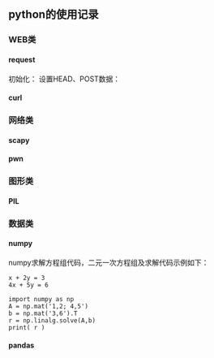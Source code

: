 ## python的使用记录

### WEB类
#### request
初始化：
设置HEAD、POST数据：

#### curl

### 网络类
#### scapy
#### pwn

### 图形类
#### PIL

### 数据类
#### numpy
numpy求解方程组代码，二元一次方程组及求解代码示例如下：
```
x + 2y = 3
4x + 5y = 6

import numpy as np
A = np.mat('1,2; 4,5')
b = np.mat('3,6').T
r = np.linalg.solve(A,b)
print( r )
```

#### pandas
